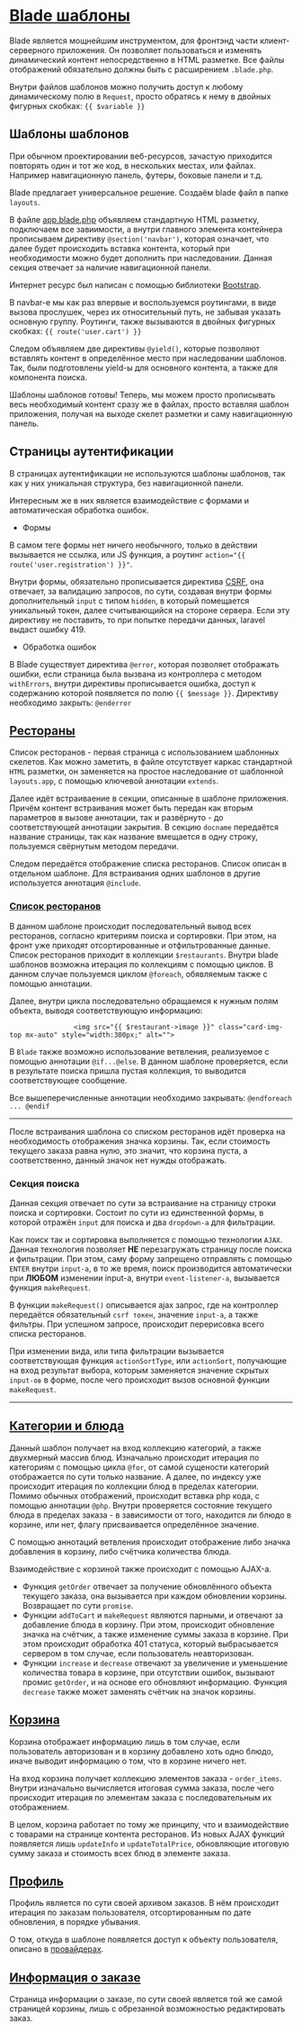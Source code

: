# [Blade шаблоны](https://laravel.com/docs/9.x/blade#main-content)

Blade является мощнейшим инструментом, для фронтэнд части клиент-серверного приложения. Он позволяет пользоваться и изменять динамический контент непосредственно в HTML разметке. Все файлы отображений обязательно должны быть с расширением ```.blade.php```.

Внутри файлов шаблонов можно получить доступ к любому динамическому полю в ```Request```, просто обратясь к нему в двойных фигурных скобках: ```{{ $variable }}```

## Шаблоны шаблонов

При обычном проектировании веб-ресурсов, зачастую приходится повторять один и тот же код, в нескольких местах, или файлах. Например навигационную панель, футеры, боковые панели и т.д.

Blade предлагает универсальное решение. Создаём blade файл в папке ```layouts```.

В файле [app.blade.php](https://github.com/DavidaaWoW/GlobusDelievery/blob/master/resources/views/layouts/app.blade.php) объявляем стандартную HTML разметку, подключаем все завиимости, а внутри главного элемента контейнера прописываем директиву ```@section('navbar')```, которая означает, что далее будет происходить вставка контента, который при необходимости можно будет дополнить при наследовании. Данная секция отвечает за наличие навигационной панели.

Интернет ресурс был написан с помощью библиотеки [Bootstrap](https://getbootstrap.com/docs/5.2/getting-started/introduction/).

В navbar-е мы как раз впервые и воспользуемся роутингами, в виде вызова прослушек, через их относительный путь, не забывая указать основную группу. Роутинги, также вызываются в двойных фигурных скобках: ```{{ route('user.cart') }}```

Следом объявляем две директивы ```@yield()```, которые позволяют вставлять контент в определённое место при наследовании шаблонов. Так, были подготовлены yield-ы для основного контента, а также для компонента поиска.

Шаблоны шаблонов готовы! Теперь, мы можем просто прописывать весь необходимый контент сразу же в файлах, просто вставляя шаблон приложения, получая на выходе скелет разметки и саму навигационную панель.

## Страницы аутентификации

В страницах аутентификации не используются шаблоны шаблонов, так как у них уникальная структура, без навигационной панели.

Интересным же в них является взаимодействие с формами и автоматическая обработка ошибок.

- Формы

В самом теге формы нет ничего необычного, только в действии вызывается не ссылка, или JS функция, а роутинг ```action="{{ route('user.registration') }}"```.

Внутри формы, обязательно прописывается директива [CSRF](https://laravel.com/docs/9.x/csrf#main-content), она отвечает, за валидацию запросов, по сути, создавая внутри формы дополнительный ```input``` с типом ```hidden```, в который помещается уникальный токен, далее считывающийся на стороне сервера. Если эту директиву не поставить, то при попытке передачи данных, laravel выдаст ошибку 419.

- Обработка ошибок

В Blade существует директива ```@error```, которая позволяет отображать ошибки, если страница была вызвана из контроллера с методом ```withErrors```, внутри директивы прописывается ошибка, доступ к содержанию которой появляется по полю ```{{ $message }}```. Директиву необходимо закрыть: ```@enderror```

## [Рестораны](https://github.com/DavidaaWoW/GlobusDelievery/blob/master/resources/views/user/restaurants.blade.php)

Список ресторанов - первая страница с использованием шаблонных скелетов. Как можно заметить, в файле отсутствует каркас стандартной ```HTML``` разметки, он заменяется на простое наследование от шаблонной ```layouts.app```, с помощью ключевой аннотации ```extends```.

Далее идёт встраиваение в секции, описанные в шаблоне приложения. Причём контент встраивания может быть передан как вторым параметров в вызове аннотации, так и развёрнуто - до соответствующей аннотации закрытия. В секцию ```docname``` передаётся название страницы, так как название вмещается в одну строку, пользуемся свёрнутым методом передачи.

Следом передаётся отображение списка ресторанов. Список описан в отдельном шаблоне. Для встраивания одних шаблонов в другие используется аннотация ```@include```. 

### [Список ресторанов](https://github.com/DavidaaWoW/GlobusDelievery/blob/master/resources/views/layouts/rest_list.blade.php)

В данном шаблоне происходит последовательный вывод всех ресторанов, согласно критериям поиска и сортировки. При этом, на фронт уже приходят отсортированные и отфильтрованные данные. Список ресторанов приходит в коллекции ```$restaurants```. Внутри blade шаблонов возможна итерация по коллекциям с помощью циклов. В данном случае пользуемся циклом ```@foreach```, обявляемым также с помощью аннотации.

Далее, внутри цикла последовательно обращаемся к нужным полям объекта, выводя соответствующую информацию:
```
                <img src="{{ $restaurant->image }}" class="card-img-top mx-auto" style="width:300px;" alt="">
```

В ```Blade``` также возможно использование ветвления, реализуемое с помощью аннотации ```@if...@else```. В данном шаблоне проверяется, если в результате поиска пришла пустая коллекция, то выводится соответствующее сообщение.

Все вышеперечисленные аннотации необходимо закрывать: ```@endforeach ... @endif```

***

После встраивания шаблона со списком ресторанов идёт проверка на необходимость отображения значка корзины. Так, если стоимость текущего заказа равна нулю, это значит, что корзина пуста, а соответственно, данный значок нет нужды отображать.

### Секция поиска

Данная секция отвечает по сути за встраивание на страницу строки поиска и сортировки. Состоит по сути из единственной формы, в которой отражён ```input``` для поиска и два ```dropdown-а``` для фильтрации.

Как поиск так и сортировка выполняется с помощью технологии ```AJAX```. Данная технология позволяет **НЕ** перезагружать страницу после поиска и фильтрации. При этом, саму форму запрещено отправлять с помощью ```ENTER``` внутри ```input-а```, в то же время, поиск производится автоматически при **ЛЮБОМ** изменении input-а, внутри ```event-listener-а```, вызывается функция ```makeRequest```. 

В функции ```makeRequest()``` описывается ajax запрос, где на контроллер передаётся обязательный ```csrf токен```, значение ```input-а```, а также фильтры. При успешном запросе, происходит перерисовка всего списка ресторанов.

При изменении вида, или типа фильтрации вызывается соответствующая функция ```actionSortType```, или ```actionSort```, получающие на вход результат выбора, которым заменяется значение скрытых ```input-ов``` в форме, после чего происходит вызов основной функции ```makeRequest```.

***

## [Категории и блюда](https://github.com/DavidaaWoW/GlobusDelievery/blob/master/resources/views/user/rest_content.blade.php)

Данный шаблон получает на вход коллекцию категорий, а также двухмерный массив блюд. Изначально происходит итерация по категориям с помощью цикла ```@for```, от самой сущености категорий отображается по сути только название. А далее, по индексу уже происходит итерация по коллекции блюд в пределах категории. Помимо обычных отображений, происходит вставка php кода, с помощью аннотации ```@php```. Внутри проверяется состояние текущего блюда в пределах заказа - в зависимости от того, находится ли блюдо в корзине, или нет, флагу присваивается определённое значение.

С помощью аннотаций ветвления происходит отображение либо значка добавления в корзину, либо счётчика количества блюда.

Взаимодействие с корзиной также происходит с помощью AJAX-а. 

+ Функция ```getOrder``` отвечает за получение обновлённого объекта текущего заказа, она вызывается при каждом обновлении корзины. Возвращает по сути ```promise```.
+ Функции ```addToCart``` и ```makeRequest``` являются парными, и отвечают за добавление блюда в корзину. При этом, происходит обновление значка на счётчик, а также изменение суммы заказа в корзине. При этом происходит обработка 401 статуса, который выбрасывается сервером в том случае, если пользователь неавторизован.
+ Функции ```increase``` и ```decrease``` отвечают за увеличение и уменьшение количества товара в корзине, при отсутствии ошибок, вызывают промис ```getOrder```, и на основе его обновляют информацию. Функция ```decrease``` также может заменять счётчик на значок корзины.

## [Корзина](https://github.com/DavidaaWoW/GlobusDelievery/blob/master/resources/views/user/basket.blade.php)

Корзина отображает информацию лишь в том случае, если пользователь авторизован и в корзину добавлено хоть одно блюдо, иначе выводит информацию о том, что в корзине ничего нет.

На вход корзина получает коллекцию элементов заказа - ```order_items```. Внутри изначально вычисляется итоговая сумма заказа, после чего происходит итерация по элементам заказа с последовательным их отображением.

В целом, корзина работает по тому же принципу, что и взаимодействие с товарами на странице контента ресторанов. Из новых AJAX функций появляется лишь ```updateInfo``` и ```updateTotalPrice```, обновляющие итоговую сумму заказа и стоимость всех блюд в элементе заказа.

## [Профиль](https://github.com/DavidaaWoW/GlobusDelievery/blob/master/resources/views/user/profile.blade.php)

Профиль является по сути своей архивом заказов. В нём происходит итерация по заказам пользователя, отсортированным по дате обновления, в порядке убывания.

О том, откуда в шаблоне появляется доступ к объекту пользователя, описано в [провайдерах](https://github.com/DavidaaWoW/GlobusDelievery/tree/master/app/Providers).

## [Информация о заказе](https://github.com/DavidaaWoW/GlobusDelievery/blob/master/resources/views/user/order_info.blade.php)

Страница информации о заказе, по сути своей является той же самой страницей корзины, лишь с обрезанной возможностью редактировать заказ.
